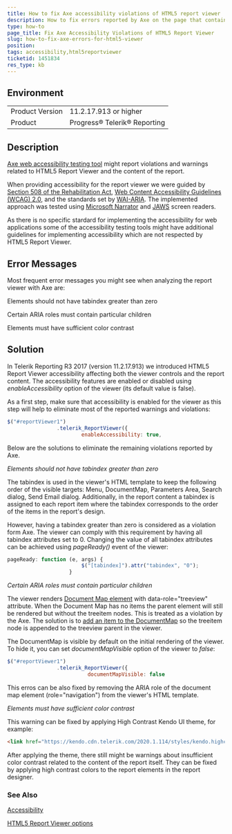 ```yaml
---
title: How to fix Axe accessibility violations of HTML5 report viewer
description: How to fix errors reported by Axe on the page that contains HTML5 report viewer
type: how-to
page_title: Fix Axe Accessibility Violations of HTML5 Report Viewer
slug: how-to-fix-axe-errors-for-html5-viewer
position: 
tags: accessibility,html5reportviewer
ticketid: 1451834
res_type: kb
---
```


## Environment
<table>
    <tbody>
	    <tr>
	    	<td>Product Version</td>
	    	<td>11.2.17.913 or higher</td>
	    </tr>
	    <tr>
	    	<td>Product</td>
	    	<td>Progress® Telerik® Reporting</td>
	    </tr>
    </tbody>
</table>


## Description
[Axe web accessibility testing tool](https://www.deque.com/axe/) might report violations and warnings related to HTML5 Report Viewer and the content of the report.

When providing accessibility for the report viewer we were guided by [Section 508 of the Rehabilitation Act](http://www.section508.gov/), 
[Web Content Accessibility Guidelines (WCAG) 2.0](https://www.w3.org/TR/WCAG20/), and the standards set by [WAI-ARIA](https://www.w3.org/TR/wai-aria-practices/). 
The implemented approach was tested using [Microsoft Narrator](https://en.wikipedia.org/wiki/Microsoft_Narrator) and [JAWS](https://www.freedomscientific.com/products/software/jaws/)
screen readers.

As there is no specific stardard for implementing the accessibility for web applications some of the accessibility testing tools might 
have additional guidelines for implementing accessibility which are not respected by HTML5 Report Viewer.

## Error Messages

Most frequent error messages you might see when analyzing the report viewer with Axe are:

Elements should not have tabindex greater than zero

Certain ARIA roles must contain particular children

Elements must have sufficient color contrast


## Solution

In Telerik Reporting R3 2017 (version 11.2.17.913) we introduced HTML5 Report Viewer accessibility affecting both the viewer controls 
and the report content. The accessibility features are enabled or disabled using *enableAccessibility* option of the viewer
(its default value is false).

As a first step, make sure that accessibility is enabled for the viewer as this step will help to eliminate most of the reported
warnings and violations:

```JavaScript
$("#reportViewer1")
                .telerik_ReportViewer({
                        enableAccessibility: true,
```

Below are the solutions to eliminate the remaining violations reported by Axe.

*Elements should not have tabindex greater than zero*

The tabindex is used in the viewer's HTML template to keep the following order of the visible targets: Menu, DocumentMap, Parameters Area, Search dialog, Send Email dialog. Additionally, in the report content a tabindex is assigned to each report item where the tabindex corresponds to the order of the items in the report's design.

However, having a tabindex greater than zero is considered as a violation form Axe. The viewer can comply with this requirement by having all tabindex attributes set to 0. Changing the value of all tabindex attributes 
can be achieved using *pageReady()* event of the viewer:

```JavaScript
pageReady: function (e, args) {
                        $("[tabindex]").attr("tabindex", "0");
                    }
```

*Certain ARIA roles must contain particular children*

The viewer renders [Document Map element](../designing-reports-document-map) with data-role="treeview" attribute. When the Document Map 
has no items the parent element will still be rendered but without the treeitem nodes. This is treated as a violation by the Axe. 
The solution is to [add an item to the DocumentMap](../designing-reports-interactivity-how-to-add-document-map) so the treeitem node 
is appended to the treeview parent in the viewer.

The DocumentMap is visible by default on the initial rendering of the viewer. To hide it, you can set *documentMapVisible*
option of the viewer to *false*:

```JavaScript
$("#reportViewer1")
                .telerik_ReportViewer({
                          documentMapVisible: false
```

This erros can be also fixed by removing the ARIA role of the document map element (role="navigation") from the viewer's HTML template.


*Elements must have sufficient color contrast*

This warning can be fixed by applying High Contrast Kendo UI theme, for example:

```html
<link href="https://kendo.cdn.telerik.com/2020.1.114/styles/kendo.highcontrast.min.css" rel="stylesheet" id="skin-css" />
```

After applying the theme, there still might be warnings about insufficient color contrast related to the content of the report itself. 
They can be fixed by applying high contrast colors to the report elements in the report designer.

### See Also

[Accessibility](../html5-report-viewers-accessibility-support)

[HTML5 Report Viewer options](../html5-report-viewer-jquery-fn-telerik-reportviewer)



